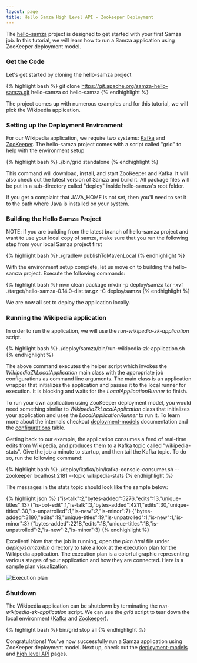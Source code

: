 ```yaml
---
layout: page
title: Hello Samza High Level API - Zookeeper Deployment
---
```

<!--
   Licensed to the Apache Software Foundation (ASF) under one or more
   contributor license agreements.  See the NOTICE file distributed with
   this work for additional information regarding copyright ownership.
   The ASF licenses this file to You under the Apache License, Version 2.0
   (the "License"); you may not use this file except in compliance with
   the License.  You may obtain a copy of the License at

       http://www.apache.org/licenses/LICENSE-2.0

   Unless required by applicable law or agreed to in writing, software
   distributed under the License is distributed on an "AS IS" BASIS,
   WITHOUT WARRANTIES OR CONDITIONS OF ANY KIND, either express or implied.
   See the License for the specific language governing permissions and
   limitations under the License.
-->

The [hello-samza](https://github.com/apache/samza-hello-samza) project is designed to get started with your first Samza job.
In this tutorial, we will learn how to run a Samza application using ZooKeeper deployment model.

### Get the Code

Let's get started by cloning the hello-samza project

{% highlight bash %}
git clone https://git.apache.org/samza-hello-samza.git hello-samza
cd hello-samza
{% endhighlight %}

The project comes up with numerous examples and for this tutorial, we will pick the Wikipedia application.

### Setting up the Deployment Environment

For our Wikipedia application, we require two systems: [Kafka](http://kafka.apache.org/) and [ZooKeeper](http://zookeeper.apache.org/). The hello-samza project comes with a script called "grid" to help with the environment setup

{% highlight bash %}
./bin/grid standalone
{% endhighlight %}

This command will download, install, and start ZooKeeper and Kafka. It will also check out the latest version of Samza and build it. All package files will be put in a sub-directory called "deploy" inside hello-samza's root folder.

If you get a complaint that JAVA_HOME is not set, then you'll need to set it to the path where Java is installed on your system.

### Building the Hello Samza Project

NOTE: if you are building from the latest branch of hello-samza project and want to use your local copy of samza, make sure that you run the following step from your local Samza project first

{% highlight bash %}
./gradlew publishToMavenLocal
{% endhighlight %}

With the environment setup complete, let us move on to building the hello-samza project. Execute the following commands:

{% highlight bash %}
mvn clean package
mkdir -p deploy/samza
tar -xvf ./target/hello-samza-0.14.0-dist.tar.gz -C deploy/samza
{% endhighlight %}

We are now all set to deploy the application locally.

### Running the Wikipedia application

In order to run the application, we will use the *run-wikipedia-zk-application* script.

{% highlight bash %}
./deploy/samza/bin/run-wikipedia-zk-application.sh
{% endhighlight %}

The above command executes the helper script which invokes the *WikipediaZkLocalApplication* main class with the appropriate job configurations as command line arguments. The main class is an application wrapper
that initializes the application and passes it to the local runner for execution. It is blocking and waits for the *LocalApplicationRunner* to finish.

To run your own application using ZooKeeper deployment model, you would need something similar to *WikipediaZkLocalApplication* class that initializes your application
and uses the *LocalApplicationRunner* to run it. To learn more about the internals checkout [deployment-models](/startup/preview/) documentation and the [configurations](/learn/documentation/{{site.version}}/jobs/configuration-table.html) table.

Getting back to our example, the application consumes a feed of real-time edits from Wikipedia, and produces them to a Kafka topic called "wikipedia-stats". Give the job a minute to startup, and then tail the Kafka topic. To do so, run the following command:

{% highlight bash %}
./deploy/kafka/bin/kafka-console-consumer.sh  --zookeeper localhost:2181 --topic wikipedia-stats
{% endhighlight %}

The messages in the stats topic should look like the sample below:

{% highlight json %}
{"is-talk":2,"bytes-added":5276,"edits":13,"unique-titles":13}
{"is-bot-edit":1,"is-talk":3,"bytes-added":4211,"edits":30,"unique-titles":30,"is-unpatrolled":1,"is-new":2,"is-minor":7}
{"bytes-added":3180,"edits":19,"unique-titles":19,"is-unpatrolled":1,"is-new":1,"is-minor":3}
{"bytes-added":2218,"edits":18,"unique-titles":18,"is-unpatrolled":2,"is-new":2,"is-minor":3}
{% endhighlight %}

Excellent! Now that the job is running, open the *plan.html* file under *deploy/samza/bin* directory to take a look at the execution plan for the Wikipedia application.
The execution plan is a colorful graphic representing various stages of your application and how they are connected. Here is a sample plan visualization:

<img src="/img/{{site.version}}/learn/tutorials/hello-samza-high-level/wikipedia-execution-plan.png" alt="Execution plan" style="max-width: 100%; height: auto;" onclick="window.open(this.src)"/>


### Shutdown

The Wikipedia application can be shutdown by terminating the *run-wikipedia-zk-application* script.
We can use the *grid* script to tear down the local environment ([Kafka](http://kafka.apache.org/) and [Zookeeper](http://zookeeper.apache.org/)).

{% highlight bash %}
bin/grid stop all
{% endhighlight %}

Congratulations! You've now successfully run a Samza application using ZooKeeper deployment model. Next up, check out the [deployment-models](/startup/preview/) and [high level API](/startup/preview.html) pages.
